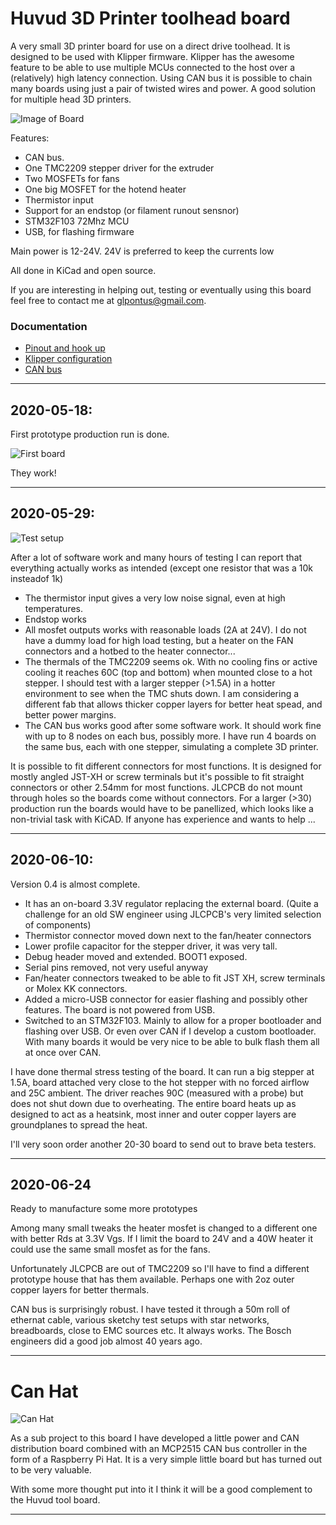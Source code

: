 # Huvud 3D Printer toolhead board
A very small 3D printer board for use on a direct drive toolhead. It is designed to be used with Klipper firmware.
Klipper has the awesome feature to be able to use multiple MCUs connected to the host over a (relatively) high latency connection. Using CAN bus it is possible to chain many boards using just a pair of twisted wires and power. A good solution for multiple head 3D printers.

![Image of Board](doc/044stack.jpg)

Features: 
* CAN bus. 
* One TMC2209 stepper driver for the extruder
* Two MOSFETs for fans
* One big MOSFET for the hotend heater
* Thermistor input
* Support for an endstop (or filament runout sensnor)
* STM32F103 72Mhz MCU
* USB, for flashing firmware

Main power is 12-24V. 24V is preferred to keep the currents low

All done in KiCad and open source. 

If you are interesting in helping out, testing or eventually using this board feel free to contact me at glpontus@gmail.com.

### Documentation

* [Pinout and hook up](doc/pinout.md)
* [Klipper configuration](doc/klipper.md)
* [CAN bus](doc/canbus.md)

---

## 2020-05-18:

First prototype production run is done.

![First board](FirstPic.jpg)

They work!

---
## 2020-05-29:

![Test setup](TestSetup.jpg)

After a lot of software work and many hours of testing I can report that everything actually works as intended (except one resistor that was a 10k insteadof 1k)

* The thermistor input gives a very low noise signal, even at high temperatures.
* Endstop works
* All mosfet outputs works with reasonable loads (2A at 24V). I do not have a dummy load for high load testing, but a heater on the FAN connectors and a hotbed to the heater connector...
* The thermals of the TMC2209 seems ok. With no cooling fins or active cooling it reaches 60C (top and bottom) when mounted close to a hot stepper. I should test with a larger stepper (>1.5A) in a hotter environment to see when the TMC shuts down. I am considering a different fab that allows thicker copper layers for better heat spead, and better power margins.
* The CAN bus works good after some software work. It should work fine with up to 8 nodes on each bus, possibly more. I have run 4 boards on the same bus, each with one stepper, simulating a complete 3D printer.

It is possible to fit different connectors for most functions. It is designed for mostly angled JST-XH or screw terminals but it's possible to fit straight connectors or other 2.54mm for most functions. JLCPCB do not mount through holes so the boards come without connectors.
For a larger (>30) production run the boards would have to be panellized, which looks like a non-trivial task with KiCAD. If anyone has experience and wants to help ...

---
## 2020-06-10:

Version 0.4 is almost complete.

* It has an on-board 3.3V regulator replacing the external board. (Quite a challenge for an old SW engineer using JLCPCB's very limited selection of components)
* Thermistor connector moved down next to the fan/heater connectors
* Lower profile capacitor for the stepper driver, it was very tall.
* Debug header moved and extended. BOOT1 exposed.
* Serial pins removed, not very useful anyway
* Fan/heater connectors tweaked to be able to fit JST XH, screw terminals or Molex KK connectors.
* Added a micro-USB connector for easier flashing and possibly other features. The board is not powered from USB.
* Switched to an STM32F103. Mainly to allow for a proper bootloader and flashing over USB. Or even over CAN if I develop a custom bootloader. With many boards it would be very nice to be able to bulk flash them all at once over CAN.


I have done thermal stress testing of the board. It can run a big stepper at 1.5A, board attached very close to the hot stepper with no forced airflow and 25C ambient. The driver reaches 90C (measured with a probe) but does not shut down due to overheating. The entire board heats up as designed to act as a heatsink, most inner and outer copper layers are groundplanes to spread the heat. 

I'll very soon order another 20-30 board to send out to brave beta testers.

---
## 2020-06-24

Ready to manufacture some more prototypes

Among many small tweaks the heater mosfet is changed to a different one with better Rds at 3.3V Vgs. If I limit the board to 24V and a 40W heater it could use the same small mosfet as for the fans.

Unfortunately JLCPCB are out of TMC2209 so I'll have to find a different prototype house that has them available. Perhaps one with 2oz outer copper layers for better thermals.

CAN bus is surprisingly robust. I have tested it through a 50m roll of ethernat cable, various sketchy test setups with star networks, breadboards, close to EMC sources etc. It always works. The Bosch engineers did a good job almost 40 years ago. 

---

# Can Hat
![Can Hat](CanHat.jpg)

As a sub project to this board I have developed a little power and CAN distribution board combined with an MCP2515 CAN bus controller in the form of a Raspberry Pi Hat. It is a very simple little board but has turned out to be very valuable.

With some more thought put into it I think it will be a good complement to the Huvud tool board. 

---


